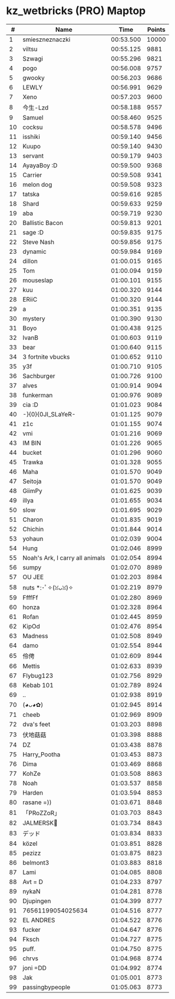 # kz_wetbricks (PRO) Maptop

|  # | Name | Time | Points |
|-------------- | -------------- | -------------- | -------------- | 
| 1 | smieszneznaczki | 00:53.500 | 10000 | 
| 2 | viltsu | 00:55.125 | 9881 | 
| 3 | Szwagi | 00:55.296 | 9821 | 
| 4 | pogo | 00:56.008 | 9757 | 
| 5 | gwooky | 00:56.203 | 9686 | 
| 6 | LEWLY | 00:56.991 | 9629 | 
| 7 | Xeno | 00:57.203 | 9600 | 
| 8 | 今生-Lzd | 00:58.188 | 9557 | 
| 9 | Samuel | 00:58.460 | 9525 | 
| 10 | cocksu | 00:58.578 | 9496 | 
| 11 | isshiki | 00:59.140 | 9456 | 
| 12 | Kuupo | 00:59.140 | 9430 | 
| 13 | servant | 00:59.179 | 9403 | 
| 14 | AyayaBoy :D | 00:59.500 | 9368 | 
| 15 | Carrier | 00:59.508 | 9341 | 
| 16 | melon dog | 00:59.508 | 9323 | 
| 17 | tatska | 00:59.616 | 9285 | 
| 18 | Shard | 00:59.633 | 9259 | 
| 19 | aba | 00:59.719 | 9230 | 
| 20 | Ballistic Bacon | 00:59.813 | 9201 | 
| 21 | sage :D | 00:59.835 | 9175 | 
| 22 | Steve Nash | 00:59.856 | 9175 | 
| 23 | dynamic | 00:59.984 | 9169 | 
| 24 | dillon | 01:00.015 | 9165 | 
| 25 | Tom | 01:00.094 | 9159 | 
| 26 | mouseslap | 01:00.101 | 9155 | 
| 27 | kuu | 01:00.320 | 9144 | 
| 28 | ERiiC | 01:00.320 | 9144 | 
| 29 | a | 01:00.351 | 9135 | 
| 30 | mystery | 01:00.390 | 9130 | 
| 31 | Boyo | 01:00.438 | 9125 | 
| 32 | IvanB | 01:00.603 | 9119 | 
| 33 | bear | 01:00.640 | 9115 | 
| 34 | 3 fortnite vbucks | 01:00.652 | 9110 | 
| 35 | y3f | 01:00.710 | 9105 | 
| 36 | Sachburger | 01:00.726 | 9100 | 
| 37 | alves | 01:00.914 | 9094 | 
| 38 | funkerman | 01:00.976 | 9089 | 
| 39 | cia :D | 01:01.023 | 9084 | 
| 40 | -}{0}{0JI_SLaYeR- | 01:01.125 | 9079 | 
| 41 | z1c | 01:01.155 | 9074 | 
| 42 | vmi | 01:01.216 | 9069 | 
| 43 | IM BIN | 01:01.226 | 9065 | 
| 44 | bucket | 01:01.296 | 9060 | 
| 45 | Trawka | 01:01.328 | 9055 | 
| 46 | Maha | 01:01.570 | 9049 | 
| 47 | Seitoja | 01:01.570 | 9049 | 
| 48 | GiimPy | 01:01.625 | 9039 | 
| 49 | illya | 01:01.655 | 9034 | 
| 50 | slow | 01:01.695 | 9029 | 
| 51 | Charon | 01:01.835 | 9019 | 
| 52 | Chichin | 01:01.844 | 9014 | 
| 53 | yohaun | 01:02.039 | 9004 | 
| 54 | Hung | 01:02.046 | 8999 | 
| 55 | Noah's Ark, I carry all animals | 01:02.054 | 8994 | 
| 56 | sumpy | 01:02.070 | 8989 | 
| 57 | OU JEE | 01:02.203 | 8984 | 
| 58 | nuts *:･ﾟ✧(ꈍᴗꈍ)✧ | 01:02.219 | 8979 | 
| 59 | FfffFf | 01:02.280 | 8969 | 
| 60 | honza | 01:02.328 | 8964 | 
| 61 | Rofan | 01:02.445 | 8959 | 
| 62 | KipOd | 01:02.476 | 8954 | 
| 63 | Madness | 01:02.508 | 8949 | 
| 64 | damo | 01:02.554 | 8944 | 
| 65 | 伶俜 | 01:02.609 | 8944 | 
| 66 | Mettis | 01:02.633 | 8939 | 
| 67 | Flybug123 | 01:02.756 | 8929 | 
| 68 | Kebab 101 | 01:02.789 | 8924 | 
| 69 | .. | 01:02.938 | 8919 | 
| 70 | (◕ᴗ◕✿) | 01:02.945 | 8914 | 
| 71 | cheeb | 01:02.969 | 8909 | 
| 72 | dva's feet | 01:03.203 | 8898 | 
| 73 | 伏地菇菇 | 01:03.398 | 8888 | 
| 74 | DZ | 01:03.438 | 8878 | 
| 75 | Harry_Pootha | 01:03.453 | 8873 | 
| 76 | Dima | 01:03.469 | 8868 | 
| 77 | KohZe | 01:03.508 | 8863 | 
| 78 | Noah | 01:03.537 | 8858 | 
| 79 | Harden | 01:03.594 | 8853 | 
| 80 | rasane =)) | 01:03.671 | 8848 | 
| 81 | 「PRoZZoR」 | 01:03.703 | 8843 | 
| 82 | JALMERSK👀 | 01:03.734 | 8843 | 
| 83 | デッド | 01:03.834 | 8833 | 
| 84 | közel | 01:03.851 | 8828 | 
| 85 | pezizz | 01:03.875 | 8823 | 
| 86 | belmont3 | 01:03.883 | 8818 | 
| 87 | Lami | 01:04.085 | 8808 | 
| 88 | Avt = D | 01:04.233 | 8797 | 
| 89 | nykaN | 01:04.281 | 8778 | 
| 90 | Djupingen | 01:04.399 | 8777 | 
| 91 | 76561199054025634 | 01:04.516 | 8777 | 
| 92 | EL ANDRES | 01:04.522 | 8776 | 
| 93 | fucker | 01:04.647 | 8776 | 
| 94 | Fksch | 01:04.727 | 8775 | 
| 95 | puff. | 01:04.750 | 8775 | 
| 96 | chrvs | 01:04.968 | 8774 | 
| 97 | joni =DD | 01:04.992 | 8774 | 
| 98 | Jak | 01:05.001 | 8773 | 
| 99 | passingbypeople | 01:05.063 | 8773 | 

